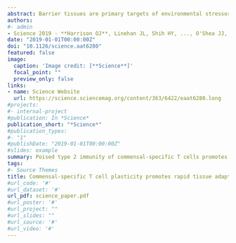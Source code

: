 ```yaml
---
abstract: Barrier tissues are primary targets of environmental stressors and are home to the largest number of antigen-experienced lymphocytes in the body, including commensal-specific T cells. We found that skin-resident commensal-specific T cells harbor a paradoxical program characterized by a type 17 program associated with a poised type 2 state. Thus, in the context of injury and exposure to inflammatory mediators such as interleukin-18, these cells rapidly release type 2 cytokines, thereby acquiring contextual functions. Such acquisition of a type 2 effector program promotes tissue repair. Aberrant type 2 responses can also be unleashed in the context of local defects in immunoregulation. Thus, commensal-specific T cells co-opt tissue residency and cell-intrinsic flexibility as a means to promote both local immunity and tissue adaptation to injury.
authors:
#- admin
- Science 2019 - **Harrison OJ**, Linehan JL, Shih HY, ..., O'Shea JJ, Belkaid Y.
date: "2019-01-01T00:00:00Z"
doi: "10.1126/science.aat6280"
featured: false
image:
  caption: 'Image credit: [**Science**]'
  focal_point: ""
  preview_only: false
links:
- name: Science Website
  url: https://science.sciencemag.org/content/363/6422/eaat6280.long
#projects:
#- internal-project
#publication: In *Science*
publication_short: "*Science*"
#publication_types:
#- "1"
#publishDate: "2019-01-01T00:00:00Z"
#slides: example
summary: Poised type 2 immunity of commensal-specific T cells promotes  tissue repair.
tags:
#- Source Themes
title: Commensal-specific T cell plasticity promotes rapid tissue adaptation to injury
#url_code: '#'
#url_dataset: '#'
url_pdf: science_paper.pdf
#url_poster: '#'
#url_project: ""
#url_slides: ""
#url_source: '#'
#url_video: '#'
---
```

